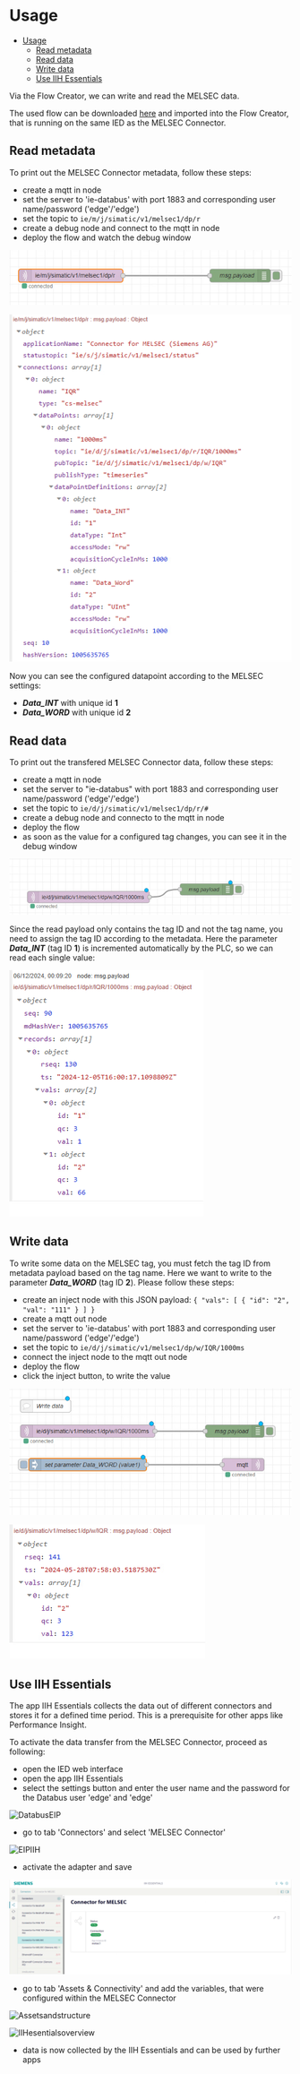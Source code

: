 # Usage

- [Usage](#usage)
  - [Read metadata](#read-metadata)
  - [Read data](#read-data)
  - [Write data](#write-data)
  - [Use IIH Essentials](#use-IIH-Essentials)
  
Via the Flow Creator, we can write and read the MELSEC data.

The used flow can be downloaded [here](/src/flow.json) and imported into the Flow Creator, that is running on the same IED as the MELSEC Connector.

## Read metadata

To print out the MELSEC Connector metadata, follow these steps:

- create a mqtt in node
- set the server to 'ie-databus' with port 1883 and corresponding user name/password ('edge'/'edge')
- set the topic to `ie/m/j/simatic/v1/melsec1/dp/r`
- create a debug node and connect to the mqtt in node
- deploy the flow and watch the debug window

![metadata_flow](/docs/graphics/Metadatanode.PNG)

![metadataflowcreator](/docs/graphics/metadatamsg.PNG)

Now you can see the configured datapoint according to the MELSEC settings:

- ***Data_INT*** with unique id **1**
- ***Data_WORD*** with unique id **2**


## Read data

To print out the transfered MELSEC Connector data, follow these steps:

- create a mqtt in node
- set the server to "ie-databus" with port 1883 and corresponding user name/password ('edge'/'edge')
- set the topic to `ie/d/j/simatic/v1/melsec1/dp/r/#`
- create a debug node and connecto to the mqtt in node
- deploy the flow
- as soon as the value for a configured tag changes, you can see it in the debug window

![read_data_flow](/docs/graphics/Readdatamqqtin.PNG)

Since the read payload only contains the tag ID and not the tag name, you need to assign the tag ID according to the metadata. Here the parameter ***Data_INT*** (tag ID **1**) is incremented automatically by the PLC, so we can read each single value:

![Datapoints](/docs/graphics/datapintpayload.PNG)

## Write data

To write some data on the MELSEC tag, you must fetch the tag ID from metadata payload based on the tag name. Here we want to write to the parameter ***Data_WORD*** (tag ID **2**). Please follow these steps:

- create an inject node with this JSON payload: `{ "vals": [ { "id": "2", "val": "111" } ] }`
- create a mqtt out node
- set the server to 'ie-databus' with port 1883 and corresponding user name/password ('edge'/'edge')
- set the topic to `ie/d/j/simatic/v1/melsec1/dp/w/IQR/1000ms`
- connect the inject node to the mqtt out node
- deploy the flow
- click the inject button, to write the value

![writedata](/docs/graphics/writedatamqtti.PNG)

![payload](/docs/graphics/writedatadebug.PNG)

## Use IIH Essentials

The app IIH Essentials collects the data out of different connectors and stores it for a defined time period. This is a prerequisite for other apps like Performance Insight.

To activate the data transfer from the MELSEC Connector, proceed as following:

- open the IED web interface
- open the app IIH Essentials
- select the settings button and enter the user name and the password for the Databus user 'edge' and 'edge'

![DatabusEIP](/docs/graphics/DatabusEIP.PNG)

- go to tab 'Connectors' and select 'MELSEC Connector'

![EIPIIH](/docs/graphics/EIPIIH.PNG)

- activate the adapter and save

![Activateadapter](/docs/graphics/Activateadapter.PNG)

- go to tab 'Assets & Connectivity' and add the variables, that were configured within the MELSEC Connector

![Assetsandstructure](/docs/graphics/Assetsandstructure.PNG)

![IIHesentialsoverview](/docs/graphics/IIHesentialsoverview.PNG)


- data is now collected by the IIH Essentials and can be used by further apps

